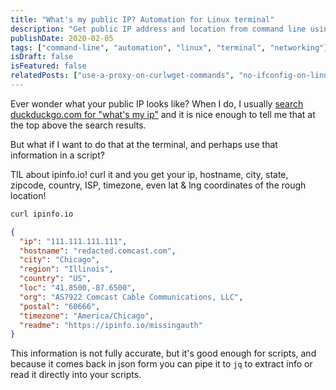 ```yaml
---
title: "What's my public IP? Automation for Linux terminal"
description: "Get public IP address and location from command line using ipinfo.io in JSON format for automation."
publishDate: 2020-02-05
tags: ["command-line", "automation", "linux", "terminal", "networking"]
isDraft: false
isFeatured: false
relatedPosts: ["use-a-proxy-on-curlwget-commands", "no-ifconfig-on-linux", "pretty-print-json-in-neovimvim-using-jq"]
---
```


Ever wonder what your public IP looks like? When I do, I usually [search duckduckgo.com for "what's my ip"](https://duckduckgo.com/?q=what%27s+my+ip) and it is nice enough to tell me that at the top above the search results.

But what if I want to do that at the terminal, and perhaps use that information in a script?

TIL about ipinfo.io! curl it and you get your ip, hostname, city, state, zipcode, country, ISP, timezone, even lat & lng coordinates of the rough location!

```bash
curl ipinfo.io
```

```json
{
  "ip": "111.111.111.111",
  "hostname": "redacted.comcast.com",
  "city": "Chicago",
  "region": "Illinois",
  "country": "US",
  "loc": "41.8500,-87.6500",
  "org": "AS7922 Comcast Cable Communications, LLC",
  "postal": "60666",
  "timezone": "America/Chicago",
  "readme": "https://ipinfo.io/missingauth"
}
```

This information is not fully accurate, but it's good enough for scripts, and because it comes back in json form you can pipe it to `jq` to extract info or read it directly into your scripts.